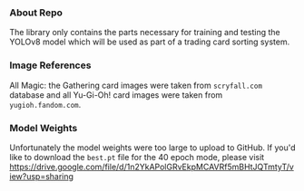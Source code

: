 ### About Repo

The library only contains the parts necessary for
training and testing the YOLOv8 model which will be
used as part of a trading card sorting system.

### Image References
All Magic: the Gathering card images were taken from 
`scryfall.com` database and all Yu-Gi-Oh! card images
were taken from `yugioh.fandom.com`.

### Model Weights
Unfortunately the model weights were too large to
upload to GitHub. If you'd like to download the
`best.pt` file for the 40 epoch mode, please visit
https://drive.google.com/file/d/1n2YkAPolGRvEkpMCAVRf5mBHtJQTmtyT/view?usp=sharing